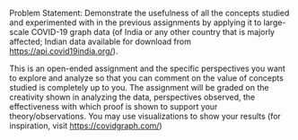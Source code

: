 Problem Statement: 
Demonstrate the usefulness of all the concepts studied and experimented with in the previous assignments by applying it to large-scale COVID-19 graph data (of India or any other country that is majorly affected; Indian data available for download from https://api.covid19india.org/).

This is an open-ended assignment and the specific perspectives you want to explore and analyze so that you can comment on the value of concepts studied is completely up to you. The assignment will be graded on the creativity shown in analyzing the data, perspectives observed, the effectiveness with which proof is shown to support your theory/observations. You may use visualizations to show your results (for inspiration, visit https://covidgraph.com/)
